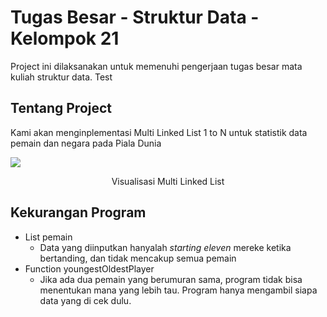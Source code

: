 # Tugas Besar - Struktur Data - Kelompok 21
Project ini dilaksanakan untuk memenuhi pengerjaan tugas besar mata kuliah struktur data.
Test

## Tentang Project
Kami akan menginplementasi Multi Linked List 1 to N untuk statistik data pemain dan negara pada Piala Dunia

![](https://i.imgur.com/wofSSHa.png)
<p align="center">Visualisasi Multi Linked List</p>

## Kekurangan Program
- List pemain
  - Data yang diinputkan hanyalah *starting eleven* mereke ketika bertanding, dan tidak mencakup semua pemain
- Function youngestOldestPlayer
  - Jika ada dua pemain yang berumuran sama, program tidak bisa menentukan mana yang lebih tau. Program hanya mengambil siapa data yang di cek dulu.

